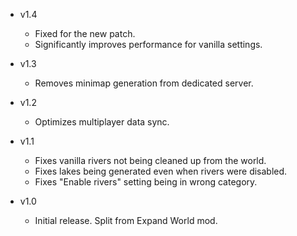 - v1.4
  - Fixed for the new patch.
  - Significantly improves performance for vanilla settings.


- v1.3
  - Removes minimap generation from dedicated server.

- v1.2
  - Optimizes multiplayer data sync.

- v1.1
  - Fixes vanilla rivers not being cleaned up from the world.
  - Fixes lakes being generated even when rivers were disabled.
  - Fixes "Enable rivers" setting being in wrong category.

- v1.0
  - Initial release. Split from Expand World mod.

